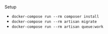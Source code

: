 Setup

- `docker-compose run --rm composer install`
- `docker-compose run --rm artisan migrate`
- `docker-compose run --rm artisan queue:work`
